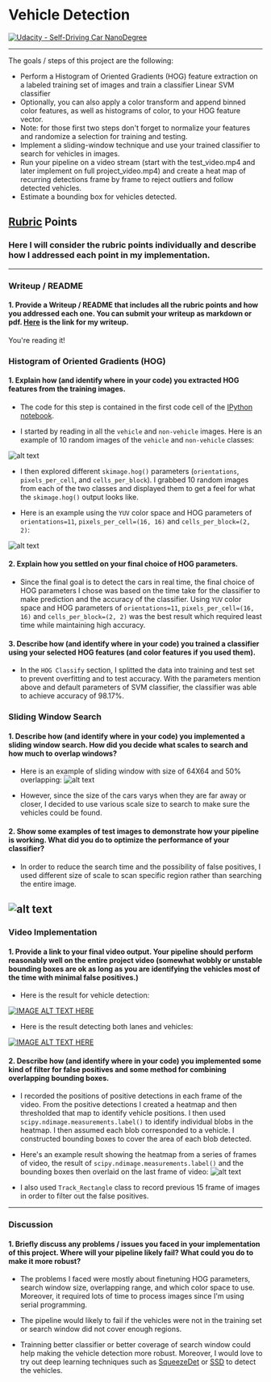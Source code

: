 # Vehicle Detection 
[![Udacity - Self-Driving Car NanoDegree](https://s3.amazonaws.com/udacity-sdc/github/shield-carnd.svg)](http://www.udacity.com/drive)

---

The goals / steps of this project are the following:

* Perform a Histogram of Oriented Gradients (HOG) feature extraction on a labeled training set of images and train a classifier Linear SVM classifier
* Optionally, you can also apply a color transform and append binned color features, as well as histograms of color, to your HOG feature vector. 
* Note: for those first two steps don't forget to normalize your features and randomize a selection for training and testing.
* Implement a sliding-window technique and use your trained classifier to search for vehicles in images.
* Run your pipeline on a video stream (start with the test_video.mp4 and later implement on full project_video.mp4) and create a heat map of recurring detections frame by frame to reject outliers and follow detected vehicles.
* Estimate a bounding box for vehicles detected.

[//]: # (Image References)
[image1]: https://github.com/piliwilliam0306/Udacity-SDC/blob/master/CarND-Vehicle-Detection-P5/writeup_images/vis.png
[image2]: https://github.com/piliwilliam0306/Udacity-SDC/blob/master/CarND-Vehicle-Detection-P5/writeup_images/HOG.png
[image3]: https://github.com/piliwilliam0306/Udacity-SDC/blob/master/CarND-Vehicle-Detection-P5/writeup_images/ROI.png
[image4]: https://github.com/piliwilliam0306/Udacity-SDC/blob/master/CarND-Vehicle-Detection-P5/writeup_images/scale.png
[image5]: https://github.com/piliwilliam0306/Udacity-SDC/blob/master/CarND-Vehicle-Detection-P5/writeup_images/heat.png

[video1]: ./project_video.mp4

## [Rubric](https://review.udacity.com/#!/rubrics/513/view) Points
### Here I will consider the rubric points individually and describe how I addressed each point in my implementation.  

---
### Writeup / README

#### 1. Provide a Writeup / README that includes all the rubric points and how you addressed each one.  You can submit your writeup as markdown or pdf.  [Here](https://github.com/piliwilliam0306/Udacity-SDC/blob/master/CarND-Vehicle-Detection-P5/writeup_template.md) is the link for my writeup.

You're reading it!

### Histogram of Oriented Gradients (HOG)

#### 1. Explain how (and identify where in your code) you extracted HOG features from the training images.

* The code for this step is contained in the first code cell of the [IPython notebook](https://github.com/piliwilliam0306/Udacity-SDC/blob/master/CarND-Vehicle-Detection-P5/P5.ipynb).

* I started by reading in all the `vehicle` and `non-vehicle` images.  Here is an example of 10 random images of the `vehicle` and `non-vehicle` classes:

![alt text][image1]

* I then explored  different `skimage.hog()` parameters (`orientations`, `pixels_per_cell`, and `cells_per_block`).  I grabbed 10 random images from each of the two classes and displayed them to get a feel for what the `skimage.hog()` output looks like.

* Here is an example using the `YUV` color space and HOG parameters of `orientations=11`, `pixels_per_cell=(16, 16)` and `cells_per_block=(2, 2)`:

![alt text][image2]

#### 2. Explain how you settled on your final choice of HOG parameters.

* Since the final goal is to detect the cars in real time, the final choice of HOG parameters I chose was based on the time take for the classifier to make prediction and the accuracy of the classifier. Using `YUV` color space and HOG parameters of `orientations=11`, `pixels_per_cell=(16, 16)` and `cells_per_block=(2, 2)` was the best result which required least time while maintaining high accuracy.

#### 3. Describe how (and identify where in your code) you trained a classifier using your selected HOG features (and color features if you used them).

* In the `HOG Classify` section, I splitted the data into training and test set to prevent overfitting and to test accuracy. With the parameters mention above and default parameters of SVM classifier, the classifier was able to achieve accuracy of 98.17%.

### Sliding Window Search

#### 1. Describe how (and identify where in your code) you implemented a sliding window search.  How did you decide what scales to search and how much to overlap windows?

* Here is an example of sliding window with size of 64X64 and 50% overlapping:
![alt text][image3]

* However, since the size of the cars varys when they are far away or closer, I decided to use various scale size to search to make sure the vehicles could be found.

#### 2. Show some examples of test images to demonstrate how your pipeline is working.  What did you do to optimize the performance of your classifier?

* In order to reduce the search time and the possibility of false positives, I used different size of scale to scan specific region rather than searching the entire image.

![alt text][image4]
---

### Video Implementation

#### 1. Provide a link to your final video output.  Your pipeline should perform reasonably well on the entire project video (somewhat wobbly or unstable bounding boxes are ok as long as you are identifying the vehicles most of the time with minimal false positives.)

* Here is the result for vehicle detection:

[![IMAGE ALT TEXT HERE](https://github.com/piliwilliam0306/Udacity-SDC/blob/master/CarND-Vehicle-Detection-P5/writeup_images/car_detect.gif)](https://youtu.be/TfBQNnJpf-U)

* Here is the result detecting both lanes and vehicles:

[![IMAGE ALT TEXT HERE](https://github.com/piliwilliam0306/Udacity-SDC/blob/master/CarND-Vehicle-Detection-P5/writeup_images/car_lane_detect.gif)](https://youtu.be/PUkIQ6nfKlk)


#### 2. Describe how (and identify where in your code) you implemented some kind of filter for false positives and some method for combining overlapping bounding boxes.

* I recorded the positions of positive detections in each frame of the video.  From the positive detections I created a heatmap and then thresholded that map to identify vehicle positions.  I then used `scipy.ndimage.measurements.label()` to identify individual blobs in the heatmap.  I then assumed each blob corresponded to a vehicle.  I constructed bounding boxes to cover the area of each blob detected.   
* Here's an example result showing the heatmap from a series of frames of video, the result of `scipy.ndimage.measurements.label()` and the bounding boxes then overlaid on the last frame of video:
![alt text][image5]

* I also used `Track_Rectangle` class to record previous 15 frame of images in order to filter out the false positives.

---

### Discussion

#### 1. Briefly discuss any problems / issues you faced in your implementation of this project.  Where will your pipeline likely fail?  What could you do to make it more robust?

* The problems I faced were mostly about finetuning HOG parameters, search window size, overlapping range, and which color space to use.
Moreover, it required lots of time to process images since I'm using serial programming.

* The pipeline would likely to fail if the vehicles were not in the training set or search window did not cover enough regions.

* Trainning better classifier or better coverage of search window could help making the vehicle detection more robust. Moreover, I would love to try out deep learning techniques such as [SqueezeDet](https://arxiv.org/pdf/1612.01051) or [SSD](https://arxiv.org/pdf/1512.02325) to detect the vehicles.
